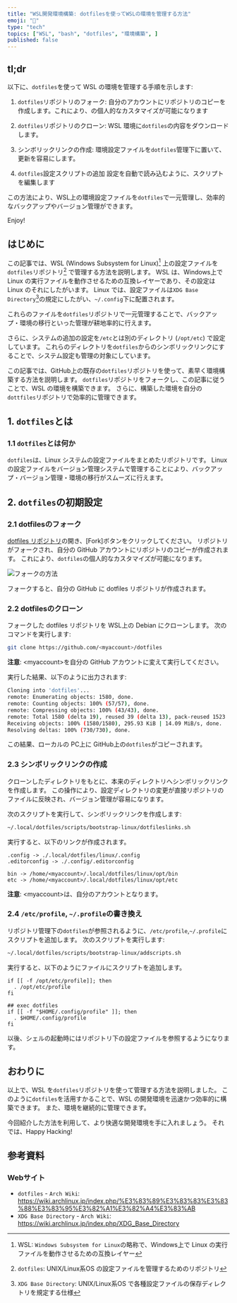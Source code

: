 ```yaml
---
title: "WSL開発環境構築: dotfilesを使ってWSLの環境を管理する方法"
emoji: "🐧"
type: "tech"
topics: ["WSL", "bash", "dotfiles", "環境構築", ]
published: false
---
```


## tl;dr

以下に、`dotfiles`を使って WSL の環境を管理する手順を示します:

1. `dotfiles`リポジトリのフォーク:
   自分のアカウントにリポジトリのコピーを作成します。これにより、の個人的なカスタマイズが可能になります

2. `dotfiles`リポジトリのクローン:
    WSL 環境に`dotfiles`の内容をダウンロードします。

3. シンボリックリンクの作成:
   環境設定ファイルを`dotfiles`管理下に置いて、更新を容易にします。

4. `dotfiles`設定スクリプトの追加
   設定を自動で読み込むように、スクリプトを編集します

この方法により、WSL上の環境設定ファイルを`dotfiles`で一元管理し、効率的なバックアップやバージョン管理ができます。

Enjoy!

## はじめに

この記事では、WSL (Windows Subsystem for Linux)[^1] 上の設定ファイルを`dotfiles`リポジトリ[^2] で管理する方法を説明します。
WSL は、Windows上で Linux の実行ファイルを動作させるための互換レイヤーであり、その設定は Linux のそれにしたがいます。
Linux では、設定ファイルは`XDG Base Directory`[^3]の規定にしたがい、`~/.config`下に配置されます。

これらのファイルを`dotfiles`リポジトリで一元管理することで、バックアップ・環境の移行といった管理が耕地率的に行えます。

さらに、システムの追加の設定を`/etc`とは別のディレクトリ (`/opt/etc`) で設定しています。
これらのディレクトリを`dotfiles`からのシンボリックリンクにすることで、システム設定も管理の対象にしています。

この記事では、GitHub上の既存の`dotfiles`リポジトリを使って、素早く環境構築する方法を説明します。
`dotfiles`リポジトリをフォークし、この記事に従うことで、WSL の環境を構築できます。
さらに、構築した環境を自分の`dottfiles`リポジトリで効率的に管理できます。

[^1]: WSL: `Windows Subsystem for Linux`の略称で、Windows上で Linux の実行ファイルを動作させるための互換レイヤー
[^2]: `dotfiles`: UNIX/Linux系OS の設定ファイルを管理するためのリポジトリ

[^3]: `XDG Base Directory`: UNIX/Linux系OS で各種設定ファイルの保存ディレクトリを規定する仕様

## 1. `dotfiles`とは

### 1.1 `dotfiles`とは何か

`dotfiles`は、Linux システムの設定ファイルをまとめたリポジトリです。
Linux の設定ファイルをバージョン管理システムで管理することにより、バックアップ・バージョン管理・環境の移行がスムーズに行えます。

## 2. `dotfiles`の初期設定

### 2.1 dotfilesのフォーク

[dotfiles リポジトリ](https://github.com/atsushifx/dotfiles)の開き、\[Fork]ボタンをクリックしてください。
リポジトリがフォークされ、自分の GitHub アカウントにリポジトリのコピーが作成されます。
これにより、`dotfiles`の個人的なカスタマイズが可能になります。

![フォークの方法](https://imgur.com/Za9iXFh.png)

フォークすると、自分の GitHub に dotfiles リポジトリが作成されます。

### 2.2 dotfilesのクローン

フォークした dotfiles リポジトリを WSL上の Debian にクローンします。
次のコマンドを実行します:

```bash
git clone https://github.com/<myaccount>/dotfiles
```

**注意**:
\<myaccount>を自分の GitHub アカウントに変えて実行してください。

実行した結果、以下のように出力されます:

```bash
Cloning into 'dotfiles'...
remote: Enumerating objects: 1580, done.
remote: Counting objects: 100% (57/57), done.
remote: Compressing objects: 100% (43/43), done.
remote: Total 1580 (delta 19), reused 39 (delta 13), pack-reused 1523
Receiving objects: 100% (1580/1580), 295.93 KiB | 14.09 MiB/s, done.
Resolving deltas: 100% (730/730), done.
```

この結果、ローカルの PC上に GitHub上の`dotfiles`がコピーされます。

### 2.3 シンボリックリンクの作成

クローンしたディレクトリをもとに、本来のディレクトリへシンボリックリンクを作成します。
この操作により、設定ディレクトリの変更が直接リポジトリのファイルに反映され、バージョン管理が容易になります。

次のスクリプトを実行して、シンボリックリンクを作成します:

```bash
~/.local/dotfiles/scripts/bootstrap-linux/dotfileslinks.sh
```

実行すると、以下のリンクが作成されます。

```bash: $HOME
.config -> ./.local/dotfiles/linux/.config
.editorconfig -> ./.config/.editorconfig
```

```bash:/opt
bin -> /home/<myaccount>/.local/dotfiles/linux/opt/bin
etc -> /home/<myaccount>/.local/dotfiles/linux/opt/etc
```

**注意**:
\<myaccount>は、自分のアカウントとなります。

### 2.4 `/etc/profile`, `~/.profile`の書き換え

リポジトリ管理下の`dotfiles`が参照されるように、`/etc/profile`,`~/.profile`にスクリプトを追加します。
次のスクリプトを実行します:

```bash
~/.local/dotfiles/scripts/bootstrap-linux/addscripts.sh
```

実行すると、以下のようにファイルにスクリプトを追加します。

```bash: /etc/profile
if [[ -f /opt/etc/profile]]; then
  . /opt/etc/profile
fi
```

```bash: ~/.profile
## exec dotfiles
if [[ -f "$HOME/.config/profile" ]]; then
  . $HOME/.config/profile
fi
```

以後、シェルの起動時にはリポジトリ下の設定ファイルを参照するようになります。

## おわりに

以上で、WSL を`dotfiles`リポジトリを使って管理する方法を説明しました。
このように`dotfiles`を活用すかることで、WSL の開発環境を迅速かつ効率的に構築できます。
また、環境を継続的に管理できます。

今回紹介した方法を利用して、より快適な開発環境を手に入れましょう。
それでは、Happy Hacking!

## 参考資料

### Webサイト

- `dotfiles` - `Arch Wiki`: <https://wiki.archlinux.jp/index.php/%E3%83%89%E3%83%83%E3%83%88%E3%83%95%E3%82%A1%E3%82%A4%E3%83%AB>
- `XDG Base Directory` - `Arch Wiki`: <https://wiki.archlinux.jp/index.php/XDG_Base_Directory>
